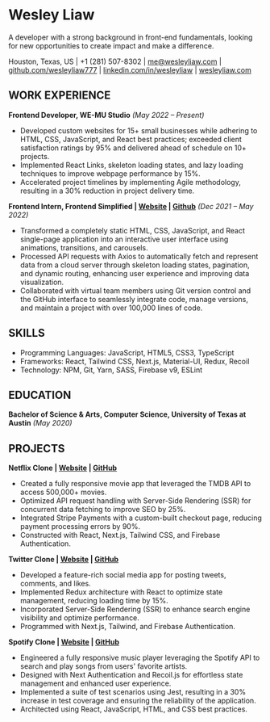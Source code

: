 # Wesley Liaw

A developer with a strong background in front-end fundamentals, looking for new opportunities to create impact and make a difference.

Houston, Texas, US | +1 (281) 507-8302 | [me@wesleyliaw.com](mailto:me@wesleyliaw.com) | [github.com/wesleyliaw777](https://github.com/wesleyliaw777) | [linkedin.com/in/wesleyliaw](https://linkedin.com/in/wesleyliaw) | [wesleyliaw.com](https://wesleyliaw.com)

## WORK EXPERIENCE

**Frontend Developer, WE-MU Studio** *(May 2022 – Present)*

- Developed custom websites for 15+ small businesses while adhering to HTML, CSS, JavaScript, and React best practices; exceeded client satisfaction ratings by 95% and delivered ahead of schedule on 10+ projects.
- Implemented React Links, skeleton loading states, and lazy loading techniques to improve webpage performance by 15%.
- Accelerated project timelines by implementing Agile methodology, resulting in a 30% reduction in project delivery time.

**Frontend Intern, Frontend Simplified | [Website](https://wesley-internship.vercel.app/) | [Github](https://github.com/WesleyLiaw777/wesley-internship)** *(Dec 2021 – May 2022)*

- Transformed a completely static HTML, CSS, JavaScript, and React single-page application into an interactive user interface using animations, transitions, and carousels.
- Processed API requests with Axios to automatically fetch and represent data from a cloud server through skeleton loading states, pagination, and dynamic routing, enhancing user experience and improving data visualization.
- Collaborated with virtual team members using Git version control and the GitHub interface to seamlessly integrate code, manage versions, and maintain a project with over 100,000 lines of code.

## SKILLS

- Programming Languages: JavaScript, HTML5, CSS3, TypeScript
- Frameworks: React, Tailwind CSS, Next.js, Material-UI, Redux, Recoil
- Technology: NPM, Git, Yarn, SASS, Firebase v9, ESLint

## EDUCATION

**Bachelor of Science & Arts, Computer Science, University of Texas at Austin** *(May 2020)*

## PROJECTS

**Netflix Clone | [Website](https://block-movie-clone-zeta-taupe.vercel.app/) | [GitHub](https://github.com/WesleyLiaw777/netflix-clone)**

- Created a fully responsive movie app that leveraged the TMDB API to access 500,000+ movies.
- Optimized API request handling with Server-Side Rendering (SSR) for concurrent data fetching to improve SEO by 25%.
- Integrated Stripe Payments with a custom-built checkout page, reducing payment processing errors by 90%.
- Constructed with React, Next.js, Tailwind CSS, and Firebase Authentication.

**Twitter Clone | [Website](https://twitter-clone-eight-khaki.vercel.app/) | [GitHub](https://github.com/WesleyLiaw777/twitter-clone)**

- Developed a feature-rich social media app for posting tweets, comments, and likes.
- Implemented Redux architecture with React to optimize state management, reducing loading time by 15%.
- Incorporated Server-Side Rendering (SSR) to enhance search engine visibility and optimize performance.
- Programmed with Next.js, Tailwind, and Firebase Authentication.

**Spotify Clone | [Website](https://splatify-player.vercel.app/) | [GitHub](https://github.com/WesleyLiaw777/spotify-clone)**

- Engineered a fully responsive music player leveraging the Spotify API to search and play songs from users' favorite artists.
- Designed with Next Authentication and Recoil.js for effortless state management and enhanced user experience.
- Implemented a suite of test scenarios using Jest, resulting in a 30% increase in test coverage and ensuring the reliability of the application.
- Architected using React, JavaScript, HTML, and CSS best practices.

